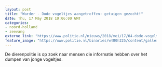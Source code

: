 ```yaml
---
layout: post
title: "Warder - Dode vogeltjes aangetroffen: getuigen gezocht!"
date: Thu, 17 May 2018 10:06:00 GMT
categories: 
- noord-holland 
- zeevang 
externe_link: "https://www.politie.nl/nieuws/2018/mei/17/04-dode-vogeltjes-aangetroffen.html"
feature_image: "https://www.politie.nl/binaries/w400h225/content/gallery/politie/nieuws/2018/mei/04-nh/warder.jpg"
---
```


De dierenpolitie is op zoek naar mensen die informatie hebben over het dumpen van jonge vogeltjes.
